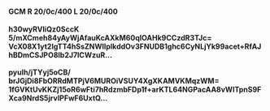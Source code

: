 #### GCM R 20/0c/400 L 20/0c/400
**h30wyRVIiQz0SccK**<br/>**5/mXCmeh84yAyWjAfauKcAXkM60qlOAHk9CCzdR3TJc=**<br/>**VcX08X1yt2lgTT4hSsZNWlIplkddOv3FNUDB1ghc6CyNLjYk99acet+RfAJhBDmCSJPO8lb2J7lCWzuR...**<br/><br/>
**pyuIh/jTYyj5oCB/**<br/>**brJGjDi8FbORRdMTPjV6MUROiVSUY4XgXKAMVKMqzWM=**<br/>**1fGVKtUvKKZj15oR6wFti7hRdzmbFDp1f+arKTL64NGPacAA8vWlTpnS9FXca9NrdS5jrvIPFwF6UxtQ...**